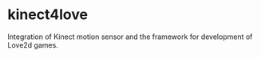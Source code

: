 # kinect4love
Integration of Kinect motion sensor and the framework for development of Love2d games.
